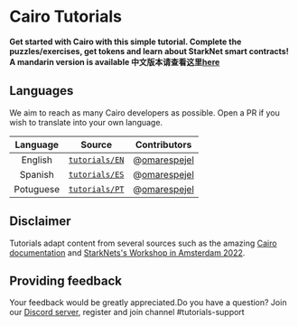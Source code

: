 # Cairo Tutorials

**Get started with Cairo with this simple tutorial.
Complete the puzzles/exercises, get tokens and learn about StarkNet smart contracts!**
**A mandarin version is available 中文版本请查看这里[here](https://github.com/starknet-edu/starknet-cairo-101/tree/mandarin)**
​
## Languages

We aim to reach as many Cairo developers as possible. Open a PR if you wish to translate into your own language.

|  Language |                                                     Source                                                     | Contributors                                    |
|:---------:|:--------------------------------------------------------------------------------------------------------------:|-------------------------------------------------|
|  English  |  [ `tutorials/EN` ](https://github.com/omarespejel/cairo-educational-toolkit/tree/main/tutorials/tutorials/EN) | @[omarespejel](https://github.com/omarespejel)  |
|  Spanish  | [ `tutorials/ES` ]( https://github.com/omarespejel/cairo-educational-toolkit/tree/main/tutorials/tutorials/ES) | @[omarespejel](https://github.com/omarespejel)  |
| Potuguese | [ `tutorials/PT` ]( https://github.com/omarespejel/cairo-educational-toolkit/tree/main/tutorials/tutorials/PT) | @[omarespejel](https://github.com/omarespejel)  |

## Disclaimer

​Tutorials adapt content from several sources such as the amazing [Cairo documentation](https://www.cairo-lang.org/docs/hello_cairo/intro.html) and [StarkNets's Workshop in Amsterdam 2022](https://www.youtube.com/watch?v=O2zntD0muZs&t=6061s).​


## Providing feedback

Your feedback would be greatly appreciated.Do you have a question? Join our [Discord server](https://discord.gg/B7PevJGCCw), register and join channel #tutorials-support

